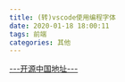 ```yaml
---
title: (转)vscode使用编程字体
date: 2020-01-18 18:00:11
tags: 前端
categories: 其他
---
```


<a href="https://www.oschina.net/news/112860/jetbrains-mono">---开源中国地址---</a>